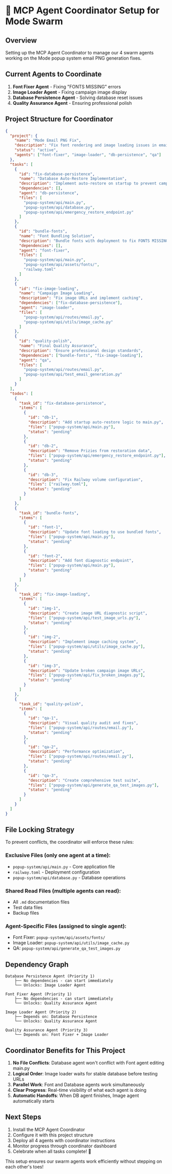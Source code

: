 # 🎯 MCP Agent Coordinator Setup for Mode Swarm

## Overview
Setting up the MCP Agent Coordinator to manage our 4 swarm agents working on the Mode popup system email PNG generation fixes.

## Current Agents to Coordinate
1. **Font Fixer Agent** - Fixing "FONTS MISSING" errors
2. **Image Loader Agent** - Fixing campaign image display
3. **Database Persistence Agent** - Solving database reset issues  
4. **Quality Assurance Agent** - Ensuring professional polish

## Project Structure for Coordinator

```json
{
  "project": {
    "name": "Mode Email PNG Fix",
    "description": "Fix font rendering and image loading issues in email PNG generation",
    "status": "active",
    "agents": ["font-fixer", "image-loader", "db-persistence", "qa"]
  },
  "tasks": [
    {
      "id": "fix-database-persistence",
      "name": "Database Auto-Restore Implementation",
      "description": "Implement auto-restore on startup to prevent campaign data loss",
      "dependencies": [],
      "agent": "db-persistence",
      "files": [
        "popup-system/api/main.py",
        "popup-system/api/database.py",
        "popup-system/api/emergency_restore_endpoint.py"
      ]
    },
    {
      "id": "bundle-fonts",
      "name": "Font Bundling Solution",
      "description": "Bundle fonts with deployment to fix FONTS MISSING error",
      "dependencies": [],
      "agent": "font-fixer",
      "files": [
        "popup-system/api/main.py",
        "popup-system/api/assets/fonts/",
        "railway.toml"
      ]
    },
    {
      "id": "fix-image-loading",
      "name": "Campaign Image Loading",
      "description": "Fix image URLs and implement caching",
      "dependencies": ["fix-database-persistence"],
      "agent": "image-loader",
      "files": [
        "popup-system/api/routes/email.py",
        "popup-system/api/utils/image_cache.py"
      ]
    },
    {
      "id": "quality-polish",
      "name": "Final Quality Assurance",
      "description": "Ensure professional design standards",
      "dependencies": ["bundle-fonts", "fix-image-loading"],
      "agent": "qa",
      "files": [
        "popup-system/api/routes/email.py",
        "popup-system/api/test_email_generation.py"
      ]
    }
  ],
  "todos": [
    {
      "task_id": "fix-database-persistence",
      "items": [
        {
          "id": "db-1",
          "description": "Add startup auto-restore logic to main.py",
          "files": ["popup-system/api/main.py"],
          "status": "pending"
        },
        {
          "id": "db-2", 
          "description": "Remove Prizies from restoration data",
          "files": ["popup-system/api/emergency_restore_endpoint.py"],
          "status": "pending"
        },
        {
          "id": "db-3",
          "description": "Fix Railway volume configuration",
          "files": ["railway.toml"],
          "status": "pending"
        }
      ]
    },
    {
      "task_id": "bundle-fonts",
      "items": [
        {
          "id": "font-1",
          "description": "Update font loading to use bundled fonts",
          "files": ["popup-system/api/main.py"],
          "status": "pending"
        },
        {
          "id": "font-2",
          "description": "Add font diagnostic endpoint",
          "files": ["popup-system/api/main.py"],
          "status": "pending"
        }
      ]
    },
    {
      "task_id": "fix-image-loading",
      "items": [
        {
          "id": "img-1",
          "description": "Create image URL diagnostic script",
          "files": ["popup-system/api/test_image_urls.py"],
          "status": "pending"
        },
        {
          "id": "img-2",
          "description": "Implement image caching system",
          "files": ["popup-system/api/utils/image_cache.py"],
          "status": "pending"
        },
        {
          "id": "img-3",
          "description": "Update broken campaign image URLs",
          "files": ["popup-system/api/fix_broken_images.py"],
          "status": "pending"
        }
      ]
    },
    {
      "task_id": "quality-polish",
      "items": [
        {
          "id": "qa-1",
          "description": "Visual quality audit and fixes",
          "files": ["popup-system/api/routes/email.py"],
          "status": "pending"
        },
        {
          "id": "qa-2",
          "description": "Performance optimization",
          "files": ["popup-system/api/routes/email.py"],
          "status": "pending"
        },
        {
          "id": "qa-3",
          "description": "Create comprehensive test suite",
          "files": ["popup-system/api/generate_qa_test_images.py"],
          "status": "pending"
        }
      ]
    }
  ]
}
```

## File Locking Strategy

To prevent conflicts, the coordinator will enforce these rules:

### Exclusive Files (only one agent at a time):
- `popup-system/api/main.py` - Core application file
- `railway.toml` - Deployment configuration
- `popup-system/api/database.py` - Database operations

### Shared Read Files (multiple agents can read):
- All `.md` documentation files
- Test data files
- Backup files

### Agent-Specific Files (assigned to single agent):
- Font Fixer: `popup-system/api/assets/fonts/`
- Image Loader: `popup-system/api/utils/image_cache.py`
- QA: `popup-system/api/generate_qa_test_images.py`

## Dependency Graph

```
Database Persistence Agent (Priority 1)
    ├── No dependencies - can start immediately
    └── Unlocks: Image Loader Agent

Font Fixer Agent (Priority 1)  
    ├── No dependencies - can start immediately
    └── Unlocks: Quality Assurance Agent

Image Loader Agent (Priority 2)
    ├── Depends on: Database Persistence
    └── Unlocks: Quality Assurance Agent

Quality Assurance Agent (Priority 3)
    └── Depends on: Font Fixer + Image Loader
```

## Coordinator Benefits for This Project

1. **No File Conflicts**: Database agent won't conflict with Font agent editing main.py
2. **Logical Order**: Image loader waits for stable database before testing URLs
3. **Parallel Work**: Font and Database agents work simultaneously 
4. **Clear Progress**: Real-time visibility of what each agent is doing
5. **Automatic Handoffs**: When DB agent finishes, Image agent automatically starts

## Next Steps

1. Install the MCP Agent Coordinator
2. Configure it with this project structure
3. Deploy all 4 agents with coordinator instructions
4. Monitor progress through coordinator dashboard
5. Celebrate when all tasks complete! 🎉

This setup ensures our swarm agents work efficiently without stepping on each other's toes!
